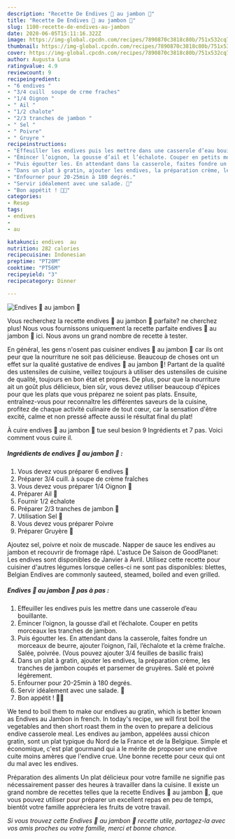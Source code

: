 ```yaml
---
description: "Recette De Endives 🥬 au jambon 🐷"
title: "Recette De Endives 🥬 au jambon 🐷"
slug: 1100-recette-de-endives-au-jambon
date: 2020-06-05T15:11:16.322Z
image: https://img-global.cpcdn.com/recipes/7890870c3818c80b/751x532cq70/endives-🥬-au-jambon-🐷-photo-principale-de-la-recette.jpg
thumbnail: https://img-global.cpcdn.com/recipes/7890870c3818c80b/751x532cq70/endives-🥬-au-jambon-🐷-photo-principale-de-la-recette.jpg
cover: https://img-global.cpcdn.com/recipes/7890870c3818c80b/751x532cq70/endives-🥬-au-jambon-🐷-photo-principale-de-la-recette.jpg
author: Augusta Luna
ratingvalue: 4.9
reviewcount: 9
recipeingredient:
- "6 endives "
- "3/4 cuill  soupe de crme fraches"
- "1/4 Oignon "
- " Ail "
- "1/2 chalote"
- "2/3 tranches de jambon "
- " Sel "
- " Poivre"
- " Gruyre "
recipeinstructions:
- "Effeuiller les endives puis les mettre dans une casserole d’eau bouillante."
- "Émincer l’oignon, la gousse d’ail et l’échalote. Couper en petits morceaux les tranches de jambon."
- "Puis égoutter les. En attendant dans la casserole, faites fondre un morceaux de beurre, ajouter l’oignon, l’ail, l’échalote et la crème fraîche. Salée, poivrée. (Vous pouvez ajouter 3/4 feuilles de basilic frais)"
- "Dans un plat à gratin, ajouter les endives, la préparation crème, les tranches de jambon coupés et parsemer de gruyères. Salé et poivré légèrement."
- "Enfourner pour 20-25min à 180 degrés."
- "Servir idéalement avec une salade. 🥗"
- "Bon appétit ! 🤤🥬"
categories:
- Resep
tags:
- endives
- 
- au

katakunci: endives  au 
nutrition: 282 calories
recipecuisine: Indonesian
preptime: "PT20M"
cooktime: "PT56M"
recipeyield: "3"
recipecategory: Dinner

---
```



![Endives 🥬 au jambon 🐷](https://img-global.cpcdn.com/recipes/7890870c3818c80b/751x532cq70/endives-🥬-au-jambon-🐷-photo-principale-de-la-recette.jpg)

Vous recherchez la recette endives 🥬 au jambon 🐷 parfaite? ne cherchez plus! Nous vous fournissons uniquement la recette parfaite endives 🥬 au jambon 🐷 ici. Nous avons un grand nombre de recette à tester.

En général, les gens n'osent pas cuisiner endives 🥬 au jambon 🐷 car ils ont peur que la nourriture ne soit pas délicieuse. Beaucoup de choses ont un effet sur la qualité gustative de endives 🥬 au jambon 🐷! Partant de la qualité des ustensiles de cuisine, veillez toujours à utiliser des ustensiles de cuisine de qualité, toujours en bon état et propres. De plus, pour que la nourriture ait un goût plus délicieux, bien sûr, vous devez utiliser beaucoup d'épices pour que les plats que vous préparez ne soient pas plats. Ensuite, entraînez-vous pour reconnaître les différentes saveurs de la cuisine, profitez de chaque activité culinaire de tout cœur, car la sensation d'être excité, calme et non pressé affecte aussi le résultat final du plat!

<!--inarticleads1-->

À cuire endives 🥬 au jambon 🐷 tue seul besion 9 Ingrédients et 7 pas. Voici comment vous cuire il.

##### Ingrédients de endives 🥬 au jambon 🐷 :

1. Vous devez vous préparer 6 endives 🥬
1. Préparer 3/4 cuill. à soupe de crème fraîches
1. Vous devez vous préparer 1/4 Oignon 🧅
1. Préparer  Ail 🧄
1. Fournir 1/2 échalote
1. Préparer 2/3 tranches de jambon 🍖
1. Utilisation  Sel 🧂
1. Vous devez vous préparer  Poivre
1. Préparer  Gruyère 🧀


Ajoutez sel, poivre et noix de muscade. Napper de sauce les endives au jambon et recouvrir de fromage râpé. L&#39;astuce De Saison de GoodPlanet: Les endives sont disponibles de Janvier à Avril. Utilisez cette recette pour cuisiner d&#39;autres légumes lorsque celles-ci ne sont pas disponibles: blettes, Belgian Endives are commonly sauteed, steamed, boiled and even grilled. 

<!--inarticleads2-->

##### Endives 🥬 au jambon 🐷 pas à pas :

1. Effeuiller les endives puis les mettre dans une casserole d’eau bouillante.
1. Émincer l’oignon, la gousse d’ail et l’échalote. Couper en petits morceaux les tranches de jambon.
1. Puis égoutter les. En attendant dans la casserole, faites fondre un morceaux de beurre, ajouter l’oignon, l’ail, l’échalote et la crème fraîche. Salée, poivrée. (Vous pouvez ajouter 3/4 feuilles de basilic frais)
1. Dans un plat à gratin, ajouter les endives, la préparation crème, les tranches de jambon coupés et parsemer de gruyères. Salé et poivré légèrement.
1. Enfourner pour 20-25min à 180 degrés.
1. Servir idéalement avec une salade. 🥗
1. Bon appétit ! 🤤🥬


We tend to boil them to make our endives au gratin, which is better known as Endives au Jambon in french. In today&#39;s recipe, we will first boil the vegetables and then short roast them in the oven to prepare a delicious endive casserole meal. Les endives au jambon, appelées aussi chicon gratin, sont un plat typique du Nord de la France et de la Belgique. Simple et économique, c&#39;est plat gourmand qui a le mérite de proposer une endive cuite moins amères que l&#39;endive crue. Une bonne recette pour ceux qui ont du mal avec les endives. 

<!--inarticleads1-->

<p>
Préparation des aliments Un plat délicieux pour votre famille ne signifie pas nécessairement passer des heures à travailler dans la cuisine. Il existe un grand nombre de recettes telles que la recette Endives 🥬 au jambon 🐷, que vous pouvez utiliser pour préparer un excellent repas en peu de temps, bientôt votre famille appréciera les fruits de votre travail.
</p>

<p>
<i>Si vous trouvez cette Endives 🥬 au jambon 🐷 recette utile, partagez-la avec vos amis proches ou votre famille, merci et bonne chance.</i>
</p>

